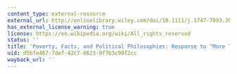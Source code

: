 ```yaml
---
content_type: external-resource
external_url: http://onlinelibrary.wiley.com/doi/10.1111/j.1747-7093.2002.tb00379.x/full
has_external_license_warning: true
license: https://en.wikipedia.org/wiki/All_rights_reserved
status: ''
title: 'Poverty, Facts, and Political Philosophies: Response to "More Than Charity"'
uid: d5bfe467-7def-42c7-8623-9f7b3c99f2cc
wayback_url: ''
---
```

